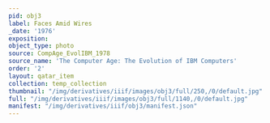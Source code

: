 ```yaml
---
pid: obj3
label: Faces Amid Wires
_date: '1976'
exposition: 
object_type: photo
source: CompAge_EvolIBM_1978
source_name: 'The Computer Age: The Evolution of IBM Computers'
order: '2'
layout: qatar_item
collection: temp_collection
thumbnail: "/img/derivatives/iiif/images/obj3/full/250,/0/default.jpg"
full: "/img/derivatives/iiif/images/obj3/full/1140,/0/default.jpg"
manifest: "/img/derivatives/iiif/obj3/manifest.json"
---
```

